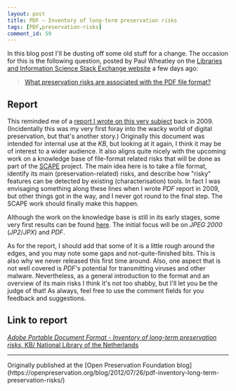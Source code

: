 ```yaml
---
layout: post
title: PDF – Inventory of long-term preservation risks
tags: [PDF,preservation-risks]
comment_id: 59
---
```


In this blog post I'll be dusting off some old stuff for a change. The occasion for this is the following question,  posted by Paul Wheatley on the [Libraries and Information Science Stack Exchange website][LibStack] a few days ago:
> [What preservation risks are associated with the PDF file format?][PDFStack]

<!-- more -->

## Report

This reminded me of a [report I wrote on this very subject][PDFPreservationRisks]  back in 2009. (Incidentally this was my very first foray into the wacky world of digital preservation, but that's another story.) Originally this document was intended for internal use at the *KB*, but looking at it again, I think it may be of interest to a wider audience. It also aligns quite nicely with the upcoming work on a knowledge base of file-format related risks that will be done as part of the [SCAPE][SCAPE] project. The main idea here is to take a file format, identify its main (preservation-related) risks, and describe how "risky" features can be detected by existing (characterisation) tools. In fact I was envisaging something along these lines when I wrote *PDF* report in 2009, but other things got in the way, and I never got round to the final step. The SCAPE work should finally make this happen. 

Although the work on the knowledge base is still in its early stages, some very first results can be found [here][KnowledgeBase]. The initial focus will be on *JPEG 2000* (*JP2*/*JPX*) and *PDF*.

As for the report, I should add that some of it is a little rough around the edges, and you may note some gaps and not-quite-finished bits. This is also why we never released this first time around. Also, one aspect that is not well covered is *PDF*'s potential for transmitting viruses and other malware. Nevertheless, as a general introduction to the format and an overview of its main risks I think it's not too shabby, but I'll let you be the judge of that! As always, feel free to use the comment fields for you feedback and suggestions.

## Link to report

[*Adobe Portable Document Format - Inventory of long-term preservation risks*, KB/ National Library of the Netherlands][PDFPreservationRisks]

[PDFPreservationRisks]: https://zenodo.org/record/801661

[PDFStack]:http://libraries.stackexchange.com/questions/964/what-preservation-risks-are-associated-with-the-pdf-file-format

[SCAPE]:http://www.scape-project.eu/

[LibStack]:http://libraries.stackexchange.com/

[KnowledgeBase]:http://wiki.opf-labs.org/display/TR/Formats
<hr>
Originally published at the [Open Preservation Foundation blog](https://openpreservation.org/blog/2012/07/26/pdf-inventory-long-term-preservation-risks/)
